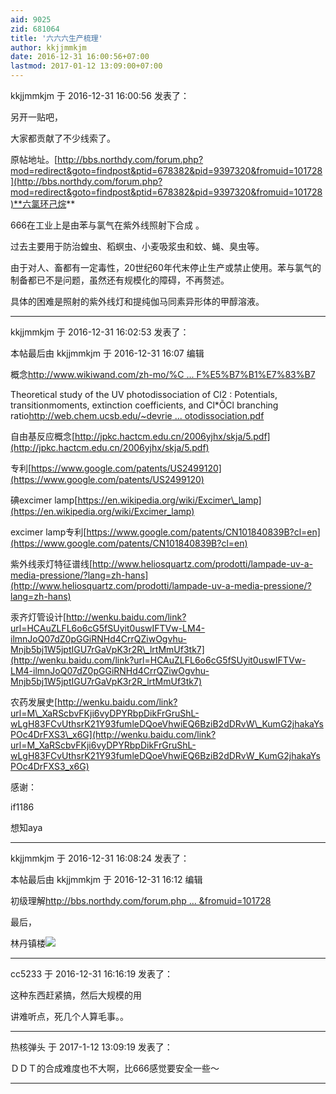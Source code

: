 ```yaml
---
aid: 9025
zid: 681064
title: '六六六生产梳理'
author: kkjjmmkjm
date: 2016-12-31 16:00:56+07:00
lastmod: 2017-01-12 13:09:00+07:00
---
```


kkjjmmkjm 于 2016-12-31 16:00:56 发表了：

另开一贴吧，

大家都贡献了不少线索了。

原帖地址。[http://bbs.northdy.com/forum.php?mod=redirect&goto=findpost&ptid=678382&pid=9397320&fromuid=101728](http://bbs.northdy.com/forum.php?mod=redirect&goto=findpost&ptid=678382&pid=9397320&fromuid=101728)**六氯环己烷**

666在工业上是由苯与氯气在紫外线照射下合成 。

过去主要用于防治蝗虫、稻螟虫、小麦吸浆虫和蚊、蝇、臭虫等。

由于对人、畜都有一定毒性，20世纪60年代末停止生产或禁止使用。苯与氯气的制备都已不是问题，虽然还有规模化的障碍，不再赘述。

具体的困难是照射的紫外线灯和提纯伽马同素异形体的甲醇溶液。

---------

kkjjmmkjm 于 2016-12-31 16:02:53 发表了：

本帖最后由 kkjjmmkjm 于 2016-12-31 16:07 编辑 

概念[http://www.wikiwand.com/zh-mo/%C ... F%E5%B7%B1%E7%83%B7](http://www.wikiwand.com/zh-mo/%CE%93-%E5%85%AD%E6%B0%AF%E7%8E%AF%E5%B7%B1%E7%83%B7)

Theoretical study of the UV photodissociation of Cl2 : Potentials, transitionmoments, extinction coefficients, and Cl\*ÕCl branching ratio[http://web.chem.ucsb.edu/~devrie ... otodissociation.pdf](http://web.chem.ucsb.edu/~devries/chem218/Cl2%20photodissociation.pdf)

自由基反应概念[http://jpkc.hactcm.edu.cn/2006yjhx/skja/5.pdf](http://jpkc.hactcm.edu.cn/2006yjhx/skja/5.pdf)

专利[https://www.google.com/patents/US2499120](https://www.google.com/patents/US2499120)

碘excimer lamp[https://en.wikipedia.org/wiki/Excimer\_lamp](https://en.wikipedia.org/wiki/Excimer_lamp)

excimer lamp专利[https://www.google.com/patents/CN101840839B?cl=en](https://www.google.com/patents/CN101840839B?cl=en)

紫外线汞灯特征谱线[http://www.heliosquartz.com/prodotti/lampade-uv-a-media-pressione/?lang=zh-hans](http://www.heliosquartz.com/prodotti/lampade-uv-a-media-pressione/?lang=zh-hans)

汞齐灯管设计[http://wenku.baidu.com/link?url=HCAuZLFL6o6cG5fSUyit0uswIFTVw-LM4-ilmnJoQ07dZ0pGGiRNHd4CrrQZiwOgvhu-Mnjb5bj1W5jptIGU7rGaVpK3r2R\_lrtMmUf3tk7](http://wenku.baidu.com/link?url=HCAuZLFL6o6cG5fSUyit0uswIFTVw-LM4-ilmnJoQ07dZ0pGGiRNHd4CrrQZiwOgvhu-Mnjb5bj1W5jptIGU7rGaVpK3r2R_lrtMmUf3tk7)

农药发展史[http://wenku.baidu.com/link?url=M\_XaRScbvFKji6vyDPYRbpDikFrGruShL-wLgH83FCvUthsrK21Y93fumleDQoeVhwiEQ6BziB2dDRvW\_KumG2jhakaYsPOc4DrFXS3\_x6G](http://wenku.baidu.com/link?url=M_XaRScbvFKji6vyDPYRbpDikFrGruShL-wLgH83FCvUthsrK21Y93fumleDQoeVhwiEQ6BziB2dDRvW_KumG2jhakaYsPOc4DrFXS3_x6G)

感谢：

if1186

想知aya

---------

kkjjmmkjm 于 2016-12-31 16:08:24 发表了：

本帖最后由 kkjjmmkjm 于 2016-12-31 16:12 编辑 

初级理解[http://bbs.northdy.com/forum.php ... &fromuid=101728](http://bbs.northdy.com/forum.php?mod=redirect&goto=findpost&ptid=678382&pid=9408715&fromuid=101728)

最后，

林丹镇楼![](https://cdn.jsdelivr.net/gh/lzjluzijie/beichao@main/static/img/013547otzlul7mo7qou76x.jpg)

---------

cc5233 于 2016-12-31 16:16:19 发表了：

这种东西赶紧搞，然后大规模的用

讲难听点，死几个人算毛事。。

---------

热核弹头 于 2017-1-12 13:09:19 发表了：

ＤＤＴ的合成难度也不大啊，比666感觉要安全一些～

---------

